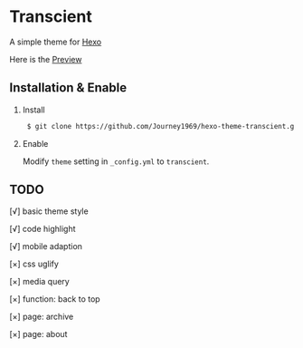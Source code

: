 # Transcient

A simple theme for [Hexo](https://hexo.io)

Here is the [Preview](http://hexo.io/hexo-theme-landscape/)

## Installation & Enable

1. Install

   ``` bash
    $ git clone https://github.com/Journey1969/hexo-theme-transcient.git
   ```

2. Enable

   Modify `theme` setting in `_config.yml` to `transcient`.

## TODO

[√] basic theme style

[√] code highlight

[√] mobile adaption

[×] css uglify

[×] media query

[×] function: back to top

[×] page: archive

[×] page: about

